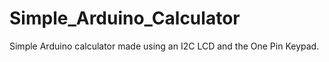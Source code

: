 # Simple_Arduino_Calculator
Simple Arduino calculator made using an I2C LCD and the One Pin Keypad.
